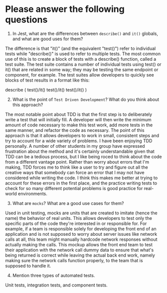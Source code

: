 # Please answer the following questions

1.  In Jest, what are the differences between `describe()` and `it()` globals, and what are good uses for them?

The difference is that "it()" (and the equivalent "test()") refer to individual tests while "describe()" is used to refer to multiple tests. The most common use of this is to create a block of tests with a describe() function, called a test suite. The test suite contains a number of individual tests using test() or it() that are related in some way; they may be testing the same endpoint or component, for example. The test suites allow developers to quickly see blocks of test results in a format like this:

describe (
  test()/it()
  test()/it()
  test()/it()
)

2.  What is the point of `Test Driven Development`? What do you think about this approach?

The most notable point about TDD is that the first step is to deliberately write a test that will initially fill. A developer will then write the minimum amount of code necessary to make this test work, add more tests in the same manner, and refactor the code as necessary. The point of this approach is that it allows developers to work in small, consistent steps and try to account for a wide variety of problems. I have been enjoying TDD personally. A number of other students in my group have expressed frustration about the method and it's certainly understandable given that TDD can be a tedious process, but I like being roced to think about the code from a different vantage point. Rather than worry about errors that I'm making, TDD forces me to think like a user to try and figure out all the creative ways that somebody can force an error that I may not have considered while writing the code. I think this makes me better at trying to account for these errors in the first place, and the practice writing tests to check for so many different potential problems is good practice for real-world environments.

3.  What are `mocks`? What are a good use cases for them?

Used in unit testing, mocks are units that are created to imitate (hence the name) the behavior of real units. This allows developers to test only the specific parts of the code they're interested in or responsible for. For example, if a team is responsible solely for developing the front end of an application and is not supposed to worry about server issues like network calls at all, this team might manually hardcode network responses without actually making the calls. This mockup allows the front end team to test their application with the network call dummy data to ensure that what's being returned is correct while leaving the actual back end work, namely making sure the network calls function properly, to the team that is supposed to handle it.

4.  Mention three types of automated tests.

Unit tests, integration tests, and component tests.
